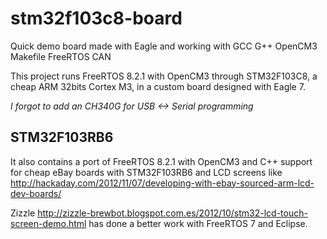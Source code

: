 # stm32f103c8-board

Quick demo board made with Eagle and working with GCC G++ OpenCM3 Makefile FreeRTOS CAN


This project runs FreeRTOS 8.2.1 with OpenCM3  through STM32F103C8, a cheap ARM 32bits Cortex M3, in a custom board designed with Eagle 7.

_I forgot to add an CH340G for USB <-> Serial programming_


## STM32F103RB6

It also contains a port of FreeRTOS 8.2.1 with OpenCM3 and C++ support for cheap eBay boards with STM32F103RB6 and LCD screens like http://hackaday.com/2012/11/07/developing-with-ebay-sourced-arm-lcd-dev-boards/


Zizzle http://zizzle-brewbot.blogspot.com.es/2012/10/stm32-lcd-touch-screen-demo.html has done a better work with FreeRTOS 7 and Eclipse.
